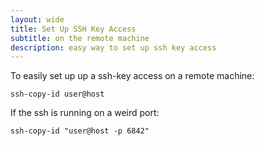 ```yaml
---
layout: wide
title: Set Up SSH Key Access
subtitle: on the remote machine
description: easy way to set up ssh key access
---
```


To easily set up up a ssh-key access on a remote machine:

    ssh-copy-id user@host

If the ssh is running on a weird port:

    ssh-copy-id "user@host -p 6842"  
